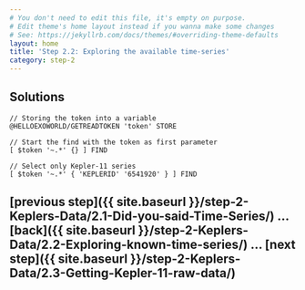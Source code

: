 ```yaml
---
# You don't need to edit this file, it's empty on purpose.
# Edit theme's home layout instead if you wanna make some changes
# See: https://jekyllrb.com/docs/themes/#overriding-theme-defaults
layout: home
title: 'Step 2.2: Exploring the available time-series'
category: step-2
---
```

 
## Solutions

```
// Storing the token into a variable
@HELLOEXOWORLD/GETREADTOKEN 'token' STORE 

// Start the find with the token as first parameter
[ $token '~.*' {} ] FIND

// Select only Kepler-11 series
[ $token '~.*' { 'KEPLERID' '6541920' } ] FIND
```

## [previous step]({{ site.baseurl }}/step-2-Keplers-Data/2.1-Did-you-said-Time-Series/) ... [back]({{ site.baseurl }}/step-2-Keplers-Data/2.2-Exploring-known-time-series/) ... [next step]({{ site.baseurl }}/step-2-Keplers-Data/2.3-Getting-Kepler-11-raw-data/)